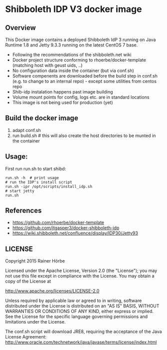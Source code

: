 # Shibboleth IDP V3 docker image

## Overview 
This Docker image contains a deployed Shibboleth IdP 3 running on Java Runtime 1.8 and Jetty 9.3.3 
running on the latest CentOS 7 base.

- Following the recommendations of the shibboleth.net wiki
- Docker project structure conforming to rhoerbe/docker-template (matching host with geust uids, ..)
- No configuration data inside the container (but via conf.sh)
- Software compenents are downloaded before the build step in conf.sh (e.g. to change to an 
  internal repo) - except some utilities from centos repo
- Shib-idp instalation happens past image building
- Volume mount points for config, logs etc. are in standard locations
- This image is not being used for production (yet)


## Build the docker image
1. adapt conf.sh
2. run build.sh  # this will also create the host directories to be munted in the container


## Usage:
 First run run.sh to start shibd:
 
    run.sh -h  # print usage
    # run the IDP's install script
    run.sh -ipr /opt/scripts/install_idp.sh
    # start jetty
    run.sh     
 


## References

* https://github.com/rhoerbe/docker-template
* https://github.com/jtgasper3/docker-shibboleth-idp
* https://wiki.shibboleth.net/confluence/display/IDP30/Jetty93


## LICENSE

Copyright 2015 Rainer Hörbe

Licensed under the Apache License, Version 2.0 (the "License");
you may not use this file except in compliance with the License.
You may obtain a copy of the License at

  http://www.apache.org/licenses/LICENSE-2.0

Unless required by applicable law or agreed to in writing, software
distributed under the License is distributed on an "AS IS" BASIS,
WITHOUT WARRANTIES OR CONDITIONS OF ANY KIND, either express or implied.
See the License for the specific language governing permissions and
limitations under the License.

The conf.sh script will download JRE8, requiring the acceptance of the Java License Agreement:
http://www.oracle.com/technetwork/java/javase/terms/license/index.html

